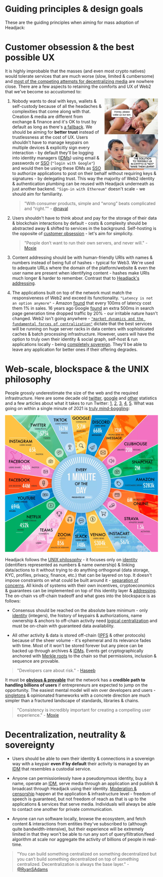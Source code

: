 <!--
FIX will/can/should and present tense discrepancies
-->

# Guiding principles & design goals

These are the guiding principles when aiming for mass adoption of Headjack:

<!-- toc -->

# Customer obsession & the best possible UX

It is highly improbable that the masses (and even most crypto natives) would tolerate services that are much worse (slow, limited & cumbersome) and [most of the competing attempts for decentralizing media](competition.md) are nowhere close. There are a few aspects to retaining the comforts and UX of Web2 that we've become so accustomed to:

<img src="images/meme_make_them_learn.png" align="right" style="margin-left: 8px; width: 35%">

1. Nobody wants to deal with keys, wallets & self-custody because of all the headaches & complexities that come along with that. Creation & media are different from exchange & finance and it's OK to trust by default as long as there's [a fallback](#decentralization-neutrality--sovereignty). We should be aiming for **better trust** instead of trustlessness at the cost of UX. Users shouldn't have to manage keypairs on multiple devices & explicitly sign every interaction - by default they'll be logging into identity managers ([IDMs](IDM.md)) using email & passwords or [SSO](https://en.wikipedia.org/wiki/Single_sign-on) (`"login with Google"`) and would then be using these IDMs as [SSO](https://en.wikipedia.org/wiki/Single_sign-on) to authorize applications to post on their behalf without requiring keys & signatures - by delegating trust. This way the majority of Web2 identity & authentication plumbing can be reused with Headjack underneath as just another backend. `"Sign-in with Ethereum"` doesn't scale - we should aim for familiarity.

    > "With consumer products, simple and “wrong” beats complicated and “right.”" - [@naval](https://twitter.com/naval/status/1542651322532384768)

2. Users shouldn't have to think about and pay for the storage of their data & blockchain interactions by default - costs & complexity should be abstracted away & shifted to services in the background. Self-hosting is the opposite of [customer obsession](https://twitter.com/arvanaghi/status/1537519858233008128) - let's aim for simplicity.

    > "People don’t want to run their own servers, and never will." - [Moxie](https://moxie.org/2022/01/07/web3-first-impressions.html)

3. Content addressing should be with human-friendly URIs with names & numbers instead of being full of hashes - typical for Web3. We're used to adequate URLs where the domain of the platform/website & even the user name are present when identifying content - hashes make URIs much longer & harder to remember. Contrast that to [Headjack's addressing](addressing.md).

4. The applications built on top of the network must match the responsiveness of Web2 and exceed its functionality. `"Latency is not an option anymore"` - Amazon [found](https://www.gigaspaces.com/blog/amazon-found-every-100ms-of-latency-cost-them-1-in-sales) that every 100ms of latency cost them 1% in sales. 16 years ago Google [found](http://glinden.blogspot.com/2006/11/marissa-mayer-at-web-20.html) an extra 500ms in search page generation time dropped traffic by 20% - our irritable nature hasn't changed. Web2 isn't going anywhere - [`"market dynamics and the fundamental forces of centralization"`](https://moxie.org/2022/01/07/web3-first-impressions.html) dictate that the best services will be running on huge server racks in data centers with sophisticated caches & batch processing infrastructure. However, users will have the option to truly own their identity & social graph, self-host & run applications locally - being [completely sovereign](#decentralization-neutrality--sovereignty). They'll be able to leave any application for better ones if their offering degrades.

<!-- <img src="images/meme_web2_web3_hands.jpg" align="right" style="margin-left: 8px; width: 35%"> -->

# Web-scale, blockspace & the UNIX philosophy

People grossly underestimate the size of the web and the required infrastructure. Here are some decade old [twitter](https://www.internetlivestats.com/twitter-statistics/), [google](https://www.internetlivestats.com/google-search-statistics/) and [other](https://www.internetlivestats.com/) statistics and a few articles about what it takes to run Twitter: [1](http://highscalability.com/blog/2009/10/13/why-are-facebook-digg-and-twitter-so-hard-to-scale.html), [2](http://highscalability.com/blog/2013/7/8/the-architecture-twitter-uses-to-deal-with-150m-active-users.html), [3](https://blog.twitter.com/engineering/en_us/topics/infrastructure/2016/the-infrastructure-behind-twitter-efficiency-and-optimization), [4](https://blog.twitter.com/engineering/en_us/topics/infrastructure/2017/the-infrastructure-behind-twitter-scale), [5](https://blog.twitter.com/engineering/en_us/topics/infrastructure/2021/processing-billions-of-events-in-real-time-at-twitter-). What was going on within a single minute of 2021 is [<ins>truly mind-boggling</ins>](https://www.techspot.com/news/91513-visualizing-minute-internet-2021.html):

<!-- (this picture is very incomplete) -->

<img src="images/web_scale_techspot.webp">

<!-- <img src="https://static.techspot.com/images2/news/bigimage/2021/09/2021-09-30-image-32-j.webp"> -->

<!-- infographic generated from these guys:
https://www.domo.com/learn/infographic/data-never-sleeps-9 -->

Headjack follows the [UNIX philosophy](https://en.wikipedia.org/wiki/Unix_philosophy) - it focuses only on [identity](identity.md) (identifiers represented as numbers & name ownership) & linking data/actions to it without trying to do anything orthogonal (data storage, KYC, profiles, privacy, finance, etc.) that can be layered on top. It doesn't impose constraints on what could be built around it - [separation of concerns](https://en.wikipedia.org/wiki/Separation_of_concerns). All kinds of systems with their own incentives, cryptoeconomics & guarantees can be implemented on top of this identity layer & [addressing](addressing.md). The on-chain vs off-chain tradeoff and what goes into the blockspace is as follows:

- Consensus should be reached on the absolute bare minimum - only [identity](identity.md) (integers), the history of keypairs & authorizations, name ownership & anchors to off-chain activity need [logical centralization](https://medium.com/@VitalikButerin/the-meaning-of-decentralization-a0c92b76a274) and must be on-chain with guaranteed data availability.

- All other activity & data is stored off-chain ([IPFS](https://en.wikipedia.org/wiki/InterPlanetary_File_System) & other protocols) because of the sheer volume - it's ephemeral and its relevance fades with time. Most of it won't be stored forever but any piece can be backed up through archives & [IDMs](IDM.md). Events get cryptographically anchored with [Merkle roots](https://en.wikipedia.org/wiki/Merkle_tree) to the chain so that permissions, inclusion & sequence are provable.

>"Developers care about risk." - [Haseeb](https://haseebq.com/why-decentralization-isnt-as-important-as-you-think/)

It must be [**obvious & provable**](numbers.md) that the network has a **credible path to handling billions of users** if entrepreneurs are expected to jump on the opportunity. The easiest mental model will win over developers and users - [singletons](https://en.wikipedia.org/wiki/Singleton_pattern) & opinionated frameworks with a concrete direction are much simpler than a fractured landscape of standards, libraries & chains.

> "Consistency is incredibly important for creating a compelling user experience." - [Moxie](https://signal.org/blog/the-ecosystem-is-moving/)

# Decentralization, neutrality & sovereignty

- Users should be able to own their identity & connections in a sovereign way with a keypair **even if by default** their activity is managed by an [IDM](IDM.md) that resembles a custodial service.

- Anyone can permissionlessly have a pseudonymous identity, buy a name, operate an [IDM](IDM.md), serve media through an application and publish & broadcast through Headjack using their identity. [Moderation & censorship](moderation.md) happen at the application & infrastructure level - freedom of speech is guaranteed, but not freedom of reach as that is up to the applications & services that serve media. Individuals will always be able to contact one another for private communication.

- Anyone can run software locally, browse the ecosystem, and fetch content & interactions from entities they've subscribed to (although quite bandwidth-intensive), but their experience will be extremely limited in that they won't be able to run any sort of query/filtration/feed algorithm at scale nor aggregate the activity of billions of people in real-time.

> "You can build something centralized on something decentralized but you can’t build something decentralized on top of something centralized. Decentralization is always the base layer." - [@RyanSAdams](https://twitter.com/RyanSAdams/status/1553776203621965826)

